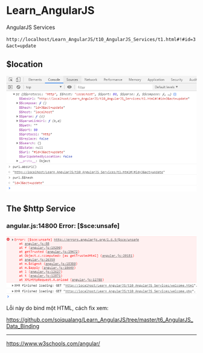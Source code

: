 # Learn_AngularJS
AngularJS Services

`http://localhost/Learn_AngularJS/t10_AngularJS_Services/t1.html#!#id=3&act=update`

## $location

<img src="h1.PNG">

## The $http Service

### angular.js:14800 Error: [$sce:unsafe]

<img src="h2.PNG">

Lỗi này do bind một HTML, cách fix xem:

https://github.com/soiqualang/Learn_AngularJS/tree/master/t6_AngularJS_Data_Binding


---

https://www.w3schools.com/angular/